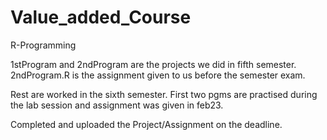 # Value_added_Course

R-Programming

1stProgram and 2ndProgram are the projects we did in fifth semester.
2ndProgram.R is the assignment given to us before the semester exam.

Rest are worked in the sixth semester. 
First two pgms are practised during the lab session and assignment was given in feb23.

Completed and uploaded the Project/Assignment on the deadline.
